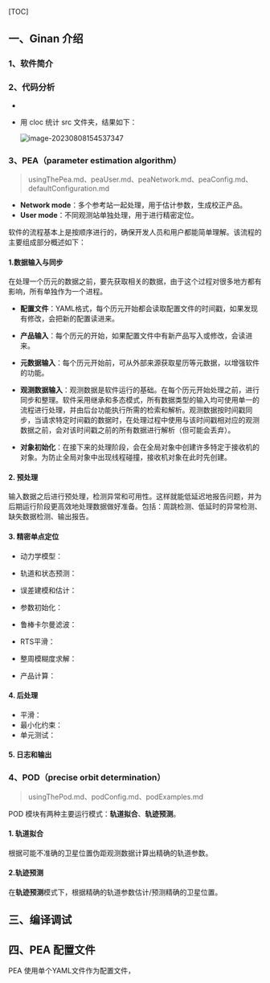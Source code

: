 [TOC]

## 一、Ginan 介绍

### 1、软件简介





### 2、代码分析



* 

* 用 cloc 统计 src 文件夹，结果如下：

  ![image-20230808154537347](https://pic-bed-1316053657.cos.ap-nanjing.myqcloud.com/img/image-20230808154537347.png)



### 3、PEA（parameter estimation algorithm）

> usingThePea.md、peaUser.md、peaNetwork.md、peaConfig.md、defaultConfiguration.md

* **Network mode**：多个参考站一起处理，用于估计参数，生成校正产品。
* **User mode**：不同观测站单独处理，用于进行精密定位。

软件的流程基本上是按顺序进行的，确保开发人员和用户都能简单理解。该流程的主要组成部分概述如下：

#### 1.数据输入与同步

在处理一个历元的数据之前，要先获取相关的数据，由于这个过程对很多地方都有影响，所有单独作为一个进程。

* **配置文件**：YAML格式，每个历元开始都会读取配置文件的时间戳，如果发现有修改，会把新的配置读进来。
* **产品输入**：每个历元的开始，如果配置文件中有新产品写入或修改，会读进来。
* **元数据输入**：每个历元开始前，可从外部来源获取星历等元数据，以增强软件的功能。
* **观测数据输入**：观测数据是软件运行的基础。在每个历元开始处理之前，进行同步和整理。软件采用继承和多态模式，所有数据类型的输入均可使用单一的流程进行处理，并由后台功能执行所需的检索和解析。观测数据按时间戳同步，当请求特定时间戳的数据时，在处理过程中使用与该时间戳相对应的观测数据之前，会对该时间戳之前的所有数据进行解析（但可能会丢弃）。

* **对象初始化**：在接下来的处理阶段，会在全局对象中创建许多特定于接收机的对象。为防止全局对象中出现线程碰撞，接收机对象在此时先创建。

#### 2. 预处理

输入数据之后进行预处理，检测异常和可用性。这样就能低延迟地报告问题，并为后期运行阶段更高效地处理数据做好准备。包括：周跳检测、低延时的异常检测、缺失数据检测、输出报告。

#### 3. 精密单点定位

* 动力学模型：

* 轨道和状态预测：
* 误差建模和估计：
* 参数初始化：
* 鲁棒卡尔曼滤波：
* RTS平滑：
* 整周模糊度求解：
* 产品计算：

#### 4. 后处理

* 平滑：
* 最小化约束：
* 单元测试：

#### 5. 日志和输出





### 4、POD（precise orbit determination）

> usingThePod.md、podConfig.md、podExamples.md

POD 模块有两种主要运行模式：**轨道拟合**、**轨迹预测**。

#### 1. 轨道拟合

根据可能不准确的卫星位置伪距观测数据计算出精确的轨道参数。



#### 2.轨迹预测

在**轨迹预测**模式下，根据精确的轨道参数估计/预测精确的卫星位置。







## 三、编译调试







## 四、PEA 配置文件

PEA 使用单个YAML文件作为配置文件，





























